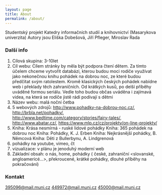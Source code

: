 ```yaml
---
layout: page
title: About
permalink: /about/
---
```


Studentský projekt Katedry informačních studíí a knihovnictví (Masarykova univerzita)
Autory jsou Eliška Dobešová, Jiří Pfleger, Miroslav Rada

### Další info

1. Cílová skupina: 3-10let
2. Cíl webu: 
Cílem stránky by měla být podpora čtení dětem. Za tímto účelem chceme vytvořit databázi, 
kterou budou moci rodiče využívat jako nekonečnou knihu pohádek na dobrou noc, 
ze které budou předčítat svým ratolestem. Kromě klasických českých pohádek 
nabídne web i překlady těch zahraničních. Od krátkých kusů, po delší příběhy 
uváděné formou seriálu. Vedle toho budou občas uváděna i zajímavá videa, 
na která se rodiče jistě rádi podívají s dětmi
3. Název webu: malá noční četba
4. 5 webových zdrojů: http://www.pohadky-na-dobrou-noc.cz/, http://brbla.net/pohadky/, http://www.bedtime.com/category/stories/fairy-tales/, http://www.abatar.cz/, https://www.mlp.cz/cz/projekty/on-line-projekty/ 
5. Kniha: Krása nesmírná - ruské lidové pohádky
Kniha: 365 pohádek na dobrou noc
Kniha: Pohádky, K. J. Erben
Kniha: Nejkrásnější pohádky, B. Němcová
Kniha: Děti z Bullerbynu, A. Lindgrenová
6. pohádky na youtube, vimeo, čt
7. vizualizace: v plánu je jenoduhý moderní web
8. Základní obsah: o nás, home, pohádky ( české, zahraniční <slovanské, angloamericé...>, 
překroucené, krátké pohádky, dlouhé příběhy na pokračování)


### Kontakt

[395096@mail.muni.cz](mailto:395096@mail.muni.cz)
[449972@mail.muni.cz](mailto:449972@mail.muni.cz)
[45000@mail.muni.cz](mailto:450000@mail.muni.cz)
